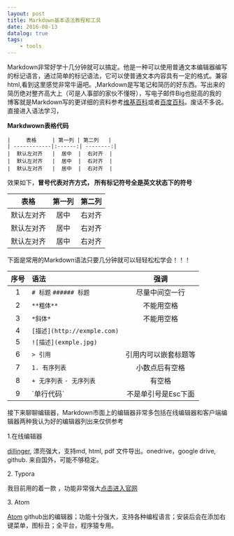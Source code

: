 ```yaml
---
layout: post
title: Markdown基本语法教程和工具
date: 2016-08-13
datalog: true
tags:
    - tools
---
```


Markdown非常好学十几分钟就可以搞定。他是一种可以使用普通文本编辑器编写的标记语言，通过简单的标记语法，它可以使普通文本内容具有一定的格式。兼容html,看到这里感觉非常牛逼吧。,Markdown是写笔记和简历的好东西。写出来的简历绝对整齐高大上（可是人事部的家伙不懂呀），写电子邮件Big也挺高的我的博客就是Markdown写的更详细的资料参考[维基百科](https://zh.wikipedia.org/wiki/Markdown)或者[百度百科](http://baike.baidu.com/link?url=-0-g7MR3rtx854uyFqroR2bi24jTdBXproRQFKTM6w419fnWIi54uxccmlwCSuqPE_dVFK4dSuO8otyyU12oBq)。废话不多说。直接进入语法学习，<!--more-->

**Markdwown表格代码**

```
|     表格     | 第一列 | 第二列   |
| ------------|:------:| --------:|
|  默认左对齐   |  居中  |  右对齐  |
|  默认左对齐   |  居中  |  右对齐  |
|  默认左对齐   |  居中  |  右对齐  |
```

效果如下，**冒号代表对齐方式， 所有标记符号全是英文状态下的符号**

|     表格     | 第一列 | 第二列   |
| ------------|:------:| --------:|
|  默认左对齐   |  居中  |  右对齐  |
|  默认左对齐   |  居中  |  右对齐  |
|  默认左对齐   |  居中  |  右对齐  |

下面是常用的Markdown语法只要几分钟就可以轻轻松松学会！！！

|   序号   |            语法           |           强调        |
| :-----: | :-------------------------| :-------------------:|
|    1    |   `# 标题`   `###### 标题`  |      尽量中间空一行              |
|    2    |           `**粗体**`        |      不能用空格      |
|    3    |            `*斜体*`         |      不能用空格      |
|    4    | `[描述](http://exmple.com)` |                    |
|    5    |     `![描述](exmple.jpg)`    |                    |
|    6    |          `> 引用`           |  引用内可以嵌套标题等  |
|    7    |          `1. 有序列表`       |   小数点后有空格      |
|    8    |  `+ 无序列表`    `- 无序列表`  |       有空格         |
|    9    |         \`单行代码\`         |  不是单引号是Esc下面  |

接下来聊聊编辑器，Markdown市面上的编辑器非常多包括在线编辑器和客户端编辑器两种我认为好的编辑器列出来仅供参考

<span id="inline-toc">1.</span>在线编辑器

[dillinger](http://dillinger.io/), 漂亮强大，支持md, html, pdf 文件导出。onedrive，google drive, github. 来自国外，可能不够稳定。

<span id="inline-toc">2.</span> Typora

我目前用的着一款 ，功能非常强大[点击进入官网](https://www.typora.io/) 

<span id="inline-toc">3.</span> Atom

[Atom](https://atom.io/) github出的编辑器；功能十分强大，支持各种编程语言；安装后会在添加右键菜单，图标丑；全平台，程序猿专用。





 

